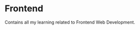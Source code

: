 <h1 align="left"> Frontend </h1>

<p align="left"> Contains all my learning related to Frontend Web Development.</p>
